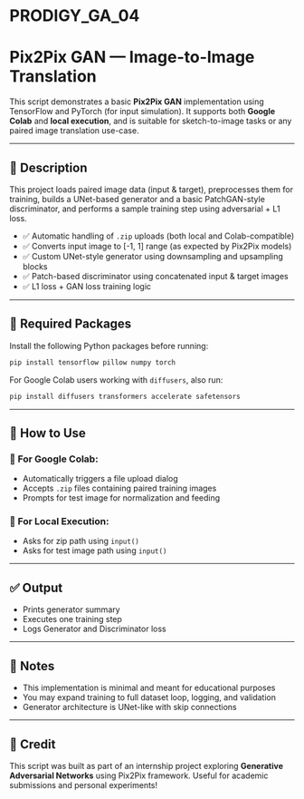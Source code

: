 # PRODIGY_GA_04
# Pix2Pix GAN — Image-to-Image Translation

This script demonstrates a basic **Pix2Pix GAN** implementation using TensorFlow and PyTorch (for input simulation). It supports both **Google Colab** and **local execution**, and is suitable for sketch-to-image tasks or any paired image translation use-case.

---

## 📌 Description
This project loads paired image data (input & target), preprocesses them for training, builds a UNet-based generator and a basic PatchGAN-style discriminator, and performs a sample training step using adversarial + L1 loss.

- ✅ Automatic handling of `.zip` uploads (both local and Colab-compatible)
- ✅ Converts input image to [-1, 1] range (as expected by Pix2Pix models)
- ✅ Custom UNet-style generator using downsampling and upsampling blocks
- ✅ Patch-based discriminator using concatenated input & target images
- ✅ L1 loss + GAN loss training logic

---

## 🔧 Required Packages
Install the following Python packages before running:

```bash
pip install tensorflow pillow numpy torch
```

For Google Colab users working with `diffusers`, also run:

```bash
pip install diffusers transformers accelerate safetensors
```

---

## 📁 How to Use

### 🔹 For Google Colab:
- Automatically triggers a file upload dialog
- Accepts `.zip` files containing paired training images
- Prompts for test image for normalization and feeding

### 🔹 For Local Execution:
- Asks for zip path using `input()`
- Asks for test image path using `input()`

---

## ✅ Output
- Prints generator summary
- Executes one training step
- Logs Generator and Discriminator loss

---

## 📂 Notes
- This implementation is minimal and meant for educational purposes
- You may expand training to full dataset loop, logging, and validation
- Generator architecture is UNet-like with skip connections

---

## 🧠 Credit
This script was built as part of an internship project exploring **Generative Adversarial Networks** using Pix2Pix framework. Useful for academic submissions and personal experiments!
